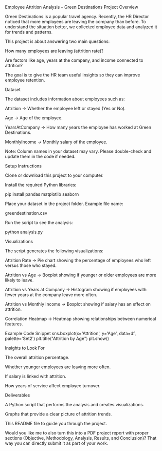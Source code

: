 Employee Attrition Analysis – Green Destinations
Project Overview

Green Destinations is a popular travel agency. Recently, the HR Director noticed that more employees are leaving the company than before. To understand the situation better, we collected employee data and analyzed it for trends and patterns.

This project is about answering two main questions:

How many employees are leaving (attrition rate)?

Are factors like age, years at the company, and income connected to attrition?

The goal is to give the HR team useful insights so they can improve employee retention.

Dataset

The dataset includes information about employees such as:

Attrition → Whether the employee left or stayed (Yes or No).

Age → Age of the employee.

YearsAtCompany → How many years the employee has worked at Green Destinations.

MonthlyIncome → Monthly salary of the employee.

Note: Column names in your dataset may vary. Please double-check and update them in the code if needed.

Setup Instructions

Clone or download this project to your computer.

Install the required Python libraries:

pip install pandas matplotlib seaborn


Place your dataset in the project folder. Example file name:

greendestination.csv


Run the script to see the analysis:

python analysis.py

Visualizations

The script generates the following visualizations:

Attrition Rate → Pie chart showing the percentage of employees who left versus those who stayed.

Attrition vs Age → Boxplot showing if younger or older employees are more likely to leave.

Attrition vs Years at Company → Histogram showing if employees with fewer years at the company leave more often.

Attrition vs Monthly Income → Boxplot showing if salary has an effect on attrition.

Correlation Heatmap → Heatmap showing relationships between numerical features.

Example Code Snippet
sns.boxplot(x='Attrition', y='Age', data=df, palette='Set2')
plt.title("Attrition by Age")
plt.show()

Insights to Look For

The overall attrition percentage.

Whether younger employees are leaving more often.

If salary is linked with attrition.

How years of service affect employee turnover.

Deliverables

A Python script that performs the analysis and creates visualizations.

Graphs that provide a clear picture of attrition trends.

This README file to guide you through the project.

Would you like me to also turn this into a PDF project report with proper sections (Objective, Methodology, Analysis, Results, and Conclusion)? That way you can directly submit it as part of your work.
